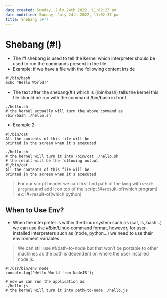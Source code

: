 ```yaml
---
date created: Sunday, July 24th 2022, 11:02:23 pm
date modified: Sunday, July 24th 2022, 11:02:37 pm
title: Shebang (#!)
---
```


# Shebang (#!)

- The #! shebang is used to tell the kernel which interpreter should be used to run the commands present in the file.
- Example: if we have a file with the following content inside

```shell
#!/bin/bash  
echo "Hello World!"
```

- The text after the shebang(#!) which is (/bin/bash) tells the kernel this file should be run with the command /bin/bash in front.

```shell 
./hello.sh  
# the kernel actually will turn the above command as  
/bin/bash ./hello.sh
```

- Example 2:

```shell
#!/bin/cat  
All the contents of this file will be  
printed in the screen when it's executed 
```

```shell
./hello.sh  
# the kernel will turn it into /bin/cat ./hello.sh  
# the result will be the following output  
#!/bin/cat  
All the contents of this file will be  
printed in the screen when it's executed
```

> For our script header we can first find path of the lang with `which program` and add it on top of the script !#+result-of(which program)
> ex: !#+result-of(which python)

## When to Use Env?

- When the interpreter is within the Linux system such as (cat, ls, bash…) we can use the #!bin/Linux-command format, however, for user-installed interpreters such as (node, python…) we need to use their environment variables

> We can still use #!/path-to-node but that won’t be portable to other machines as the path is dependent on where the user installed node.js.

```shell
#!/usr/bin/env node  
console.log('Hello World from NodeJS');  
  
# now we can run the application as  
./hello.js  
# the kernel will turn it into path-to-node ./hello.js
```

